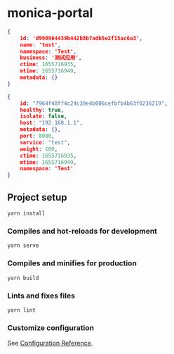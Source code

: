 # monica-portal

```json
{
    id: 'd990964439b442b8b7adb5e2f15ac6a3',
    name: 'test',
    namespace: 'Test',
    business: '测试应用',
    ctime: 1655716935,
    mtime: 1655716949,
    metadata: {}
}

{
    id: "7964f48ff4c24c39e4b006cefbfb4b63f0236219",
    healthy: true,
    isolate: false,
    host: "192.168.1.1",
    metadata: {},
    port: 8080,
    service: "test",
    weight: 100,
    ctime: 1655716935,
    mtime: 1655716949,
    namespace: 'Test'
}
```

## Project setup
```
yarn install
```

### Compiles and hot-reloads for development
```
yarn serve
```

### Compiles and minifies for production
```
yarn build
```

### Lints and fixes files
```
yarn lint
```

### Customize configuration
See [Configuration Reference](https://cli.vuejs.org/config/).
